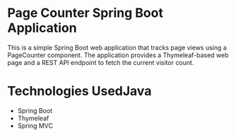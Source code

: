 # Page Counter Spring Boot Application
This is a simple Spring Boot web application that tracks page views using a PageCounter component. The application provides a Thymeleaf-based web page and a REST API endpoint to fetch the current visitor count.

# Technologies UsedJava
* Spring Boot
* Thymeleaf
* Spring MVC